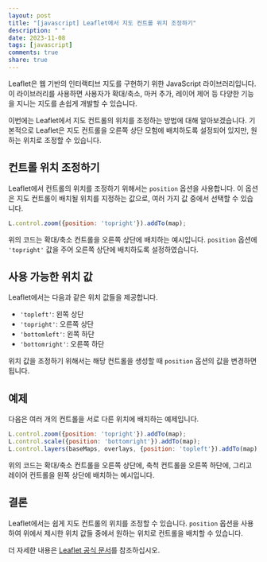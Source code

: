 ```yaml
---
layout: post
title: "[javascript] Leaflet에서 지도 컨트롤 위치 조정하기"
description: " "
date: 2023-11-08
tags: [javascript]
comments: true
share: true
---
```


Leaflet은 웹 기반의 인터랙티브 지도를 구현하기 위한 JavaScript 라이브러리입니다. 이 라이브러리를 사용하면 사용자가 확대/축소, 마커 추가, 레이어 제어 등 다양한 기능을 지니는 지도를 손쉽게 개발할 수 있습니다.

이번에는 Leaflet에서 지도 컨트롤의 위치를 조정하는 방법에 대해 알아보겠습니다. 기본적으로 Leaflet은 지도 컨트롤을 오른쪽 상단 모험에 배치하도록 설정되어 있지만, 원하는 위치로 조정할 수 있습니다.

## 컨트롤 위치 조정하기

Leaflet에서 컨트롤의 위치를 조정하기 위해서는 `position` 옵션을 사용합니다. 이 옵션은 지도 컨트롤이 배치될 위치를 지정하는 값으로, 여러 가지 값 중에서 선택할 수 있습니다.

```javascript
L.control.zoom({position: 'topright'}).addTo(map);
```

위의 코드는 확대/축소 컨트롤을 오른쪽 상단에 배치하는 예시입니다. `position` 옵션에 `'topright'` 값을 주어 오른쪽 상단에 배치하도록 설정하였습니다.

## 사용 가능한 위치 값

Leaflet에서는 다음과 같은 위치 값들을 제공합니다.

- `'topleft'`: 왼쪽 상단
- `'topright'`: 오른쪽 상단
- `'bottomleft'`: 왼쪽 하단
- `'bottomright'`: 오른쪽 하단

위치 값을 조정하기 위해서는 해당 컨트롤을 생성할 때 `position` 옵션의 값을 변경하면 됩니다.

## 예제

다음은 여러 개의 컨트롤을 서로 다른 위치에 배치하는 예제입니다.

```javascript
L.control.zoom({position: 'topright'}).addTo(map);
L.control.scale({position: 'bottomright'}).addTo(map);
L.control.layers(baseMaps, overlays, {position: 'topleft'}).addTo(map);
```

위의 코드는 확대/축소 컨트롤을 오른쪽 상단에, 축척 컨트롤을 오른쪽 하단에, 그리고 레이어 컨트롤을 왼쪽 상단에 배치하는 예시입니다.

## 결론

Leaflet에서는 쉽게 지도 컨트롤의 위치를 조정할 수 있습니다. `position` 옵션을 사용하여 위에서 제시한 위치 값들 중에서 원하는 위치로 컨트롤을 배치할 수 있습니다.

더 자세한 내용은 [Leaflet 공식 문서](https://leafletjs.com/reference-1.7.1.html#control-positions)를 참조하십시오.